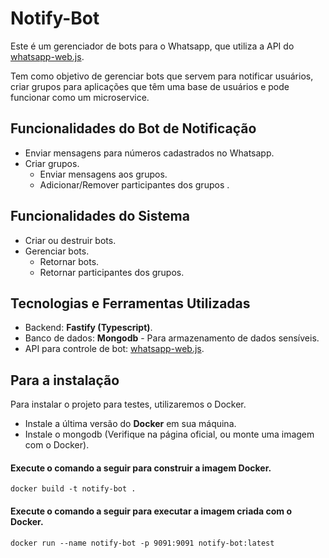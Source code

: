 # Notify-Bot
Este é um gerenciador de bots para o Whatsapp, que utiliza a API do [whatsapp-web.js](https://github.com/pedroslopez/whatsapp-web.js).

Tem como objetivo de gerenciar bots que servem para notificar usuários, criar grupos para aplicações que têm uma base de usuários e pode funcionar como um microservice.

## Funcionalidades do Bot de Notificação

- Enviar mensagens para números cadastrados no Whatsapp.
- Criar grupos.
    - Enviar mensagens aos grupos.
    - Adicionar/Remover participantes dos grupos .

## Funcionalidades do Sistema

- Criar ou destruir bots.
- Gerenciar bots.
    - Retornar bots.
    - Retornar participantes dos grupos.

## Tecnologias e Ferramentas Utilizadas

- Backend: **Fastify (Typescript)**.
- Banco de dados: **Mongodb** - Para armazenamento de dados sensíveis.
- API para controle de bot: [whatsapp-web.js](https://github.com/pedroslopez/whatsapp-web.js).

## Para a instalação
Para instalar o projeto para testes, utilizaremos o Docker.

- Instale a última versão do **Docker** em sua máquina.
- Instale o mongodb (Verifique na página oficial, ou monte uma imagem com o Docker).

#### Execute o comando a seguir para construir a imagem Docker.

    docker build -t notify-bot .

#### Execute o comando a seguir para executar a imagem criada com o Docker.

    docker run --name notify-bot -p 9091:9091 notify-bot:latest
 